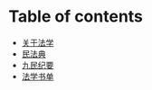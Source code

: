 # Table of contents

* [关于法学](README.md)
* [民法典](min-fa-dian.md)
* [九民纪要](jiu-min-ji-yao.md)
* [法学书单](fa-xue-shu-dan.md)